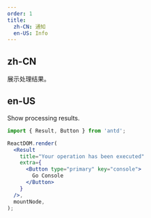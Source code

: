 ```yaml
---
order: 1
title:
  zh-CN: 通知
  en-US: Info
---
```


## zh-CN

展示处理结果。

## en-US

Show processing results.

```jsx
import { Result, Button } from 'antd';

ReactDOM.render(
  <Result
    title="Your operation has been executed"
    extra={
      <Button type="primary" key="console">
        Go Console
      </Button>
    }
  />,
  mountNode,
);
```
